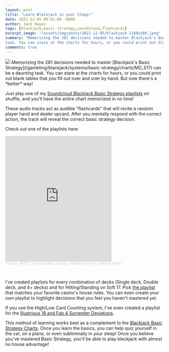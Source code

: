 ```yaml
---
layout: post
title: "Learn Blackjack in your Sleep!"
date: 2021-12-05 00:01:00 -0800
author: Jack Hayes
tags: [blackjack,basic strategy,soundcloud,flashcards]
excerpt_image: "/assets/img/posts/2021-12-05/blackjack-1160x386.jpeg"
summary: "Memorizing the 281 decisions needed to master Blackjack's Basic Strategy can be a daunting
task. You can stare at the charts for hours, or you could print out blank tables that you fill out over and over by hand. But now there's a better way!"
comments: true
---
```


<img src="{{ page.excerpt_image }}" class="excerpt-image">
Memorizing the 281 decisions needed to master [Blackjack's Basic Strategy](/gambling/blackjack/systems/basic-strategy/charts/MD_S17) can be a daunting
task. You can stare at the charts for hours, or you could print out blank tables that you fill out over and over by hand. But now there's a *better* way!

Just play one of my [Soundcloud Blackjack Basic Strategy playlists](https://soundcloud.com/jackacestudios/sets/blackjack-basic-strategy-mds17)
on shuffle, and you'll have the entire chart memorized in no time!

These audio tracks act as audible "flashcards" that will recite a random player hand and dealer upcard. After you mentally respond with the correct action, the
track will reveal the correct basic strategy decision.

Check out one of the playlists here:

<iframe width="67%" height="400" scrolling="no" frameborder="no" allow="autoplay" src="https://w.soundcloud.com/player/?url=https%3A//api.soundcloud.com/playlists/1341929332&color=%23ff5500&auto_play=false&hide_related=false&show_comments=true&show_user=true&show_reposts=false&show_teaser=true&visual=true"></iframe><div style="font-size: 10px; color: #cccccc;line-break: anywhere;word-break: normal;overflow: hidden;white-space: nowrap;text-overflow: ellipsis; font-family: Interstate,Lucida Grande,Lucida Sans Unicode,Lucida Sans,Garuda,Verdana,Tahoma,sans-serif;font-weight: 100;"><a href="https://soundcloud.com/jackacestudios" title="JackAce" target="_blank" style="color: #cccccc; text-decoration: none;">JackAce</a> · <a href="https://soundcloud.com/jackacestudios/sets/blackjack-basic-strategy-mds17" title="MDS17 - Blackjack Basic Strategy - Mutiple Decks (4+), Stand on Soft 17" target="_blank" style="color: #cccccc; text-decoration: none;">MDS17 - Blackjack Basic Strategy - Mutiple Decks (4+), Stand on Soft 17</a></div>

&nbsp;

I've created playlists for every combination of decks (Single deck, Double deck, and 4+ decks) and for Hitting/Standing on Soft 17. Pick
[the playlist](https://soundcloud.com/jackacestudios/sets) that matches your favorite casino's house rules. You can even create
your *own* playlist to highlight decisions that you feel you haven't mastered yet.

If you use the High/Low Card Counting system, I've even created a playlist for the [Illustrious 18 and Fab 4 Surrender
Deviations](https://soundcloud.com/jackacestudios/sets/blackjack-high-low-count).

This method of learning works best as a complement to the [Blackjack Basic Strategy Charts](/gambling/blackjack/systems/basic-strategy/).
Once you learn the basics, you can help quiz yourself in the car, on a plane, or even subliminally in your sleep! Once you believe you've mastered Basic Strategy,
you'll be able to play blackjack with almost no house advantage!

